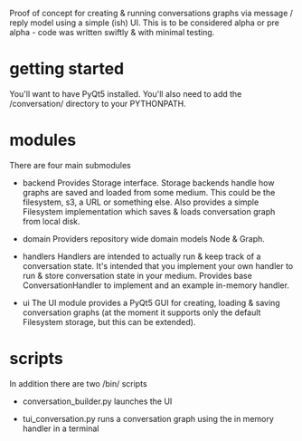 Proof of concept for creating & running conversations graphs via message / reply model using a simple (ish) UI. 
This is to be considered alpha or pre alpha - code was written swiftly & with minimal testing.


# getting started

You'll want to have PyQt5 installed. You'll also need to add the /conversation/ directory to your PYTHONPATH.


# modules

There are four main submodules
 
 - backend
    Provides Storage interface. Storage backends handle how graphs are saved and loaded from
    some medium. This could be the filesystem, s3, a URL or something else. 
    Also provides a simple Filesystem implementation which saves & loads conversation graph from local disk.
 
 - domain
    Providers repository wide domain models Node & Graph.
    
 - handlers
    Handlers are intended to actually run & keep track of a conversation state. It's intended that you implement your
    own handler to run & store conversation state in your medium. Provides base ConversationHandler to implement 
    and an example in-memory handler.

 - ui
    The UI module provides a PyQt5 GUI for creating, loading & saving conversation graphs (at the moment it supports
    only the default Filesystem storage, but this can be extended).


# scripts

In addition there are two /bin/ scripts 
  - conversation_builder.py
    launches the UI
   
  - tui_conversation.py 
    runs a conversation graph using the in memory handler in a terminal
